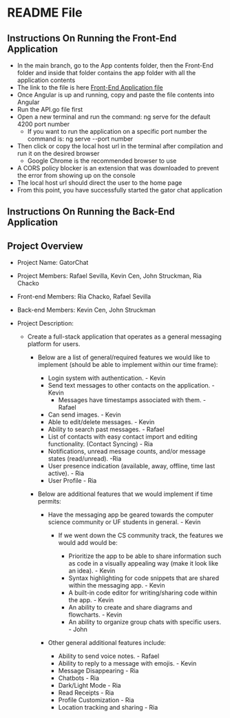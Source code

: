 # README File

  ## Instructions On Running the Front-End Application
  - In the main branch, go to the App contents folder, then the Front-End folder and inside that folder contains the app folder with all the application contents
   - The link to the file is here <a href="https://github.com/SWEGroup39/GatorChatApp/tree/main/App_Contents/FrontEnd">Front-End Application file<a>
   - Once Angular is up and running, copy and paste the file contents into Angular
   - Run the API.go file first
   - Open a new terminal and run the command: ng serve for the default 4200 port number
     - If you want to run the application on a specific port number the command is: ng serve --port number
   - Then click or copy the local host url in the terminal after compilation and run it on the desired browser
     - Google Chrome is the recommended browser to use
   - A CORS policy blocker is an extension that was downloaded to prevent the error from showing up on the console
   - The local host url should direct the user to the home page
   - From this point, you have successfully started the gator chat application
 ## Instructions On Running the Back-End Application
  
 ## Project Overview
- Project Name: GatorChat

- Project Members: Rafael Sevilla, Kevin Cen, John Struckman, Ria Chacko

- Front-end Members: Ria Chacko, Rafael Sevilla

- Back-end Members: Kevin Cen, John Struckman

- Project Description:

  - Create a full-stack application that operates as a general messaging platform for users.

    - Below are a list of general/required features we would like to implement (should be able to implement within our time frame):

      - Login system with authentication. - Kevin
      - Send text messages to other contacts on the application. - Kevin
        - Messages have timestamps associated with them. - Rafael
      - Can send images. - Kevin
      - Able to edit/delete messages. - Kevin
      - Ability to search past messages. - Rafael
      - List of contacts with easy contact import and editing functionality. (Contact Syncing) - Ria
      - Notifications, unread message counts, and/or message states (read/unread). -Ria
      - User presence indication (available, away, offline, time last active). - Ria
      - User Profile - Ria

    - Below are additional features that we would implement if time permits:

      - Have the messaging app be geared towards the computer science community or UF students in general. - Kevin

        - If we went down the CS community track, the features we would add would be:

          - Prioritize the app to be able to share information such as code in a visually appealing way (make it look like an idea). - Kevin
          - Syntax highlighting for code snippets that are shared within the messaging app. - Kevin
          - A built-in code editor for writing/sharing code within the app. - Kevin
          - An ability to create and share diagrams and flowcharts. - Kevin
          - An ability to organize group chats with specific users. - John

      - Other general additional features include:

        - Ability to send voice notes. - Rafael
        - Ability to reply to a message with emojis. - Kevin
        - Message Disappearing - Ria
        - Chatbots - Ria
        - Dark/Light Mode - Ria
        - Read Receipts - Ria
        - Profile Customization - Ria
        - Location tracking and sharing - Ria
        
        






 
